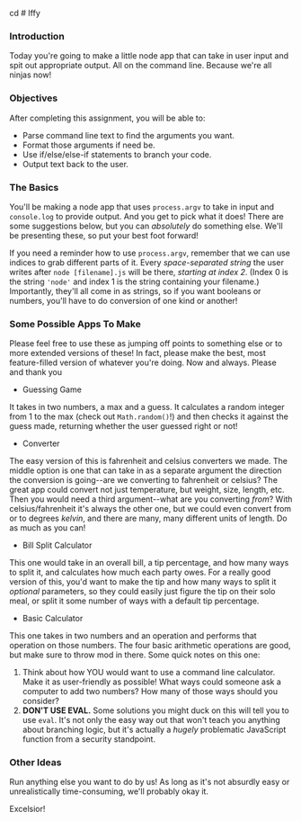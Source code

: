 cd # Iffy

### Introduction

Today you're going to make a little node app that can take in user input and spit out appropriate output. All on the command line. Because we're all ninjas now!


### Objectives

After completing this assignment, you will be able to:

* Parse command line text to find the arguments you want.
* Format those arguments if need be.
* Use if/else/else-if statements to branch your code.
* Output text back to the user.

### The Basics

You'll be making a node app that uses `process.argv` to take in input and `console.log` to provide output. And you get to pick what it does! There are some suggestions below, but you can _absolutely_ do something else. We'll be presenting these, so put your best foot forward!

If you need a reminder how to use `process.argv`, remember that we can use indices to grab different parts of it. Every _space-separated string_ the user writes after `node [filename].js` will be there, _starting at index 2_. (Index 0 is the string `'node'` and index 1 is the string containing your filename.) Importantly, they'll all come in as strings, so if you want booleans or numbers, you'll have to do conversion of one kind or another!

### Some Possible Apps To Make

Please feel free to use these as jumping off points to something else or to more extended versions of these! In fact, please make the best, most feature-filled version of whatever you're doing. Now and always. Please and thank you

* Guessing Game

It takes in two numbers, a max and a guess. It calculates a random integer from 1 to the max (check out `Math.random()`!) and then checks it against the guess made, returning whether the user guessed right or not!

* Converter

The easy version of this is fahrenheit and celsius converters we made. The middle option is one that can take in as a separate argument the direction the conversion is going--are we converting to fahrenheit or celsius? The great app could convert not just temperature, but weight, size, length, etc. Then you would need a third argument--what are you converting _from_? With celsius/fahrenheit it's always the other one, but we could even convert from or to degrees _kelvin_, and there are many, many different units of length. Do as much as you can!

* Bill Split Calculator

This one would take in an overall bill, a tip percentage, and how many ways to split it, and calculates how much each party owes. For a really good version of this, you'd want to make the tip and how many ways to split it _optional_ parameters, so they could easily just figure the tip on their solo meal, or split it some number of ways with a default tip percentage.

* Basic Calculator

This one takes in two numbers and an operation and performs that operation on those numbers. The four basic arithmetic operations are good, but make sure to throw mod in there. Some quick notes on this one:

1. Think about how YOU would want to use a command line calculator. Make it as user-friendly as possible! What ways could someone ask a computer to add two numbers? How many of those ways should you consider?
2. **DON'T USE EVAL.** Some solutions you might duck on this will tell you to use `eval`. It's not only the easy way out that won't teach you anything about branching logic, but it's actually a _hugely_ problematic JavaScript function from a security standpoint.


### Other Ideas

Run anything else you want to do by us! As long as it's not absurdly easy or unrealistically time-consuming, we'll probably okay it.

Excelsior!